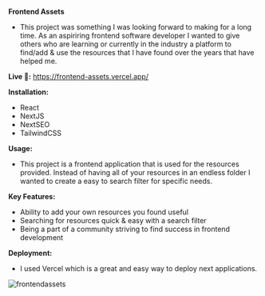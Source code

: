 **Frontend Assets**
  - This project was something I was looking forward to making for a long time. As an aspiriring frontend software developer I wanted to give others who are learning or currently in the industry a platform to find/add & use the resources that I have found over the years that have helped me.

**Live 🔗:** https://frontend-assets.vercel.app/

**Installation:** 
  - React
  - NextJS
  - NextSEO
  - TailwindCSS

**Usage:** 
  - This project is a frontend application that is used for the resources provided. Instead of having all of your resources in an endless folder I wanted to create a easy to search filter for specific needs.

**Key Features:** 
  - Ability to add your own resources you found useful
  - Searching for resources quick & easy with a search filter
  - Being a part of a community striving to find success in frontend development

**Deployment:** 
  - I used Vercel which is a great and easy way to deploy next applications.

![frontendassets](https://github.com/dustinsoos/frontend-assets/assets/106705486/2de1c295-27ab-4096-92c2-fc90aa59ae59)
